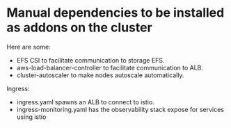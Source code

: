 # Manual dependencies to be installed as addons on the cluster

Here are some:

- EFS CSI to facilitate communication to storage EFS.
- aws-load-balancer-controller to facilitate communication to ALB.
- cluster-autoscaler to make nodes autoscale automatically.

Ingress:

- ingress.yaml spawns an ALB to connect to istio.
- ingress-monitoring.yaml has the observability stack expose for services using istio
